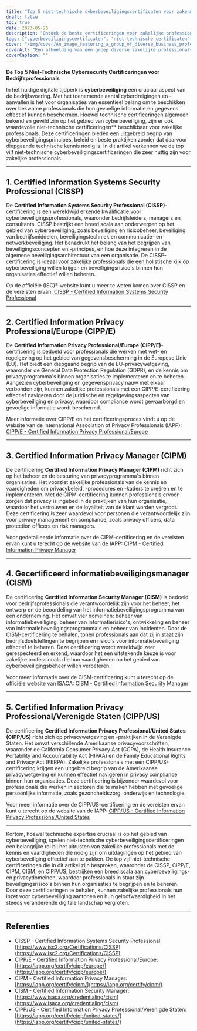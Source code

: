 ```yaml
---
title: "Top 5 niet-technische cyberbeveiligingscertificaten voor zakenmensen"
draft: false
toc: true
date: 2023-05-26
description: "Ontdek de beste certificeringen voor zakelijke professionals om hun vaardigheden op het gebied van cyberbeveiliging te verbeteren en gevoelige gegevens te beschermen."
tags: ["cyberbeveiligingscertificaten", "niet-technische certificaten", "zakelijke professionals", "informatiebeveiliging", "privacybeheer", "cyberbeveiligingsvaardigheden", "gegevensbescherming", "certificeringsprogramma's", "CISSP", "CIPP E", "CIPM", "CISM", "CIPP VS", "veiligheidsbeheer", "privacyregels", "compliance", "risicobeheer", "informatieprivacy", "bedrijfsbeveiliging", "gegevensprivacy"]
cover: "/img/cover/An_image_featuring_a_group_of_diverse_business_professional.png"
coverAlt: "Een afbeelding van een groep diverse zakelijke professionals die samenwerken op een digitaal platform met slotpictogrammen die cyberveiligheid symboliseren."
coverCaption: ""
---
```


**De Top 5 Niet-Technische Cybersecurity Certificeringen voor Bedrijfsprofessionals**

In het huidige digitale tijdperk is **cyberbeveiliging** een cruciaal aspect van de bedrijfsvoering. Met het toenemende aantal cyberdreigingen en -aanvallen is het voor organisaties van essentieel belang om te beschikken over bekwame professionals die hun gevoelige informatie en gegevens effectief kunnen beschermen. Hoewel technische certificeringen algemeen bekend en gewild zijn op het gebied van cyberbeveiliging, zijn er ook waardevolle niet-technische certificeringen** beschikbaar voor zakelijke professionals. Deze certificeringen bieden een uitgebreid begrip van cyberbeveiligingsprincipes, beleid en beste praktijken zonder dat daarvoor diepgaande technische kennis nodig is. In dit artikel verkennen we de top vijf niet-technische cyberbeveiligingscertificeringen die zeer nuttig zijn voor zakelijke professionals.

______

## 1. Certified Information Systems Security Professional (CISSP)

De **Certified Information Systems Security Professional (CISSP)**-certificering is een wereldwijd erkende kwalificatie voor cyberbeveiligingsprofessionals, waaronder bedrijfsleiders, managers en consultants. CISSP bestrijkt een breed scala aan onderwerpen op het gebied van cyberbeveiliging, zoals beveiliging en risicobeheer, beveiliging van bedrijfsmiddelen, beveiligingstechniek en communicatie- en netwerkbeveiliging. Het benadrukt het belang van het begrijpen van beveiligingsconcepten en -principes, en hoe deze integreren in de algemene beveiligingsarchitectuur van een organisatie. De CISSP-certificering is ideaal voor zakelijke professionals die een holistische kijk op cyberbeveiliging willen krijgen en beveiligingsrisico's binnen hun organisaties effectief willen beheren.

Op de officiële (ISC)²-website kunt u meer te weten komen over CISSP en de vereisten ervan: [CISSP - Certified Information Systems Security Professional](https://www.isc2.org/Certifications/CISSP)

______

## 2. Certified Information Privacy Professional/Europe (CIPP/E)

De **Certified Information Privacy Professional/Europe (CIPP/E)**-certificering is bedoeld voor professionals die werken met wet- en regelgeving op het gebied van gegevensbescherming in de Europese Unie (EU). Het biedt een diepgaand begrip van de EU-privacywetgeving, waaronder de General Data Protection Regulation (GDPR), en de kennis om privacyprogramma's binnen organisaties te implementeren en te beheren. Aangezien cyberbeveiliging en gegevensprivacy nauw met elkaar verbonden zijn, kunnen zakelijke professionals met een CIPP/E-certificering effectief navigeren door de juridische en regelgevingsaspecten van cyberbeveiliging en privacy, waardoor compliance wordt gewaarborgd en gevoelige informatie wordt beschermd.

Meer informatie over CIPP/E en het certificeringsproces vindt u op de website van de International Association of Privacy Professionals (IAPP): [CIPP/E - Certified Information Privacy Professional/Europe](https://iapp.org/certify/cipp/europe/)

______

## 3. Certified Information Privacy Manager (CIPM)

De certificering **Certified Information Privacy Manager (CIPM)** richt zich op het beheer en de besturing van privacyprogramma's binnen organisaties. Het voorziet zakelijke professionals van de kennis en vaardigheden om privacybeleid, -procedures en -kaders te creëren en te implementeren. Met de CIPM-certificering kunnen professionals ervoor zorgen dat privacy is ingebed in de praktijken van hun organisatie, waardoor het vertrouwen en de loyaliteit van de klant worden vergroot. Deze certificering is zeer waardevol voor personen die verantwoordelijk zijn voor privacy management en compliance, zoals privacy officers, data protection officers en risk managers.

Voor gedetailleerde informatie over de CIPM-certificering en de vereisten ervan kunt u terecht op de website van de IAPP: [CIPM - Certified Information Privacy Manager](https://iapp.org/certify/cipm/)

______

## 4. Gecertificeerd informatiebeveiligingsmanager (CISM)

De certificering **Certified Information Security Manager (CISM)** is bedoeld voor bedrijfsprofessionals die verantwoordelijk zijn voor het beheer, het ontwerp en de beoordeling van het informatiebeveiligingsprogramma van een onderneming. Het omvat vier domeinen: beheer van informatiebeveiliging, beheer van informatierisico's, ontwikkeling en beheer van informatiebeveiligingsprogramma's en beheer van incidenten. Door de CISM-certificering te behalen, tonen professionals aan dat zij in staat zijn bedrijfsdoelstellingen te begrijpen en risico's voor informatiebeveiliging effectief te beheren. Deze certificering wordt wereldwijd zeer gerespecteerd en erkend, waardoor het een uitstekende keuze is voor zakelijke professionals die hun vaardigheden op het gebied van cyberbeveiligingsbeheer willen verbeteren.

Voor meer informatie over de CISM-certificering kunt u terecht op de officiële website van ISACA: [CISM - Certified Information Security Manager](https://www.isaca.org/credentialing/cism)

______

## 5. Certified Information Privacy Professional/Verenigde Staten (CIPP/US)

De certificering **Certified Information Privacy Professional/United States (CIPP/US)** richt zich op privacywetgeving en -praktijken in de Verenigde Staten. Het omvat verschillende Amerikaanse privacyvoorschriften, waaronder de California Consumer Privacy Act (CCPA), de Health Insurance Portability and Accountability Act (HIPAA) en de Family Educational Rights and Privacy Act (FERPA). Zakelijke professionals met een CIPP/US-certificering krijgen een uitgebreid begrip van de Amerikaanse privacywetgeving en kunnen effectief navigeren in privacy compliance binnen hun organisaties. Deze certificering is bijzonder waardevol voor professionals die werken in sectoren die te maken hebben met gevoelige persoonlijke informatie, zoals gezondheidszorg, onderwijs en technologie.

Voor meer informatie over de CIPP/US-certificering en de vereisten ervan kunt u terecht op de website van de IAPP: [CIPP/US - Certified Information Privacy Professional/United States](https://iapp.org/certify/cipp/united-states/)

______

Kortom, hoewel technische expertise cruciaal is op het gebied van cyberbeveiliging, spelen niet-technische cyberbeveiligingscertificeringen een belangrijke rol bij het uitrusten van zakelijke professionals met de kennis en vaardigheden die nodig zijn om uitdagingen op het gebied van cyberbeveiliging effectief aan te pakken. De top vijf niet-technische certificeringen die in dit artikel zijn besproken, waaronder de CISSP, CIPP/E, CIPM, CISM, en CIPP/US, bestrijken een breed scala aan cyberbeveiligings- en privacydomeinen, waardoor professionals in staat zijn beveiligingsrisico's binnen hun organisaties te begrijpen en te beheren. Door deze certificeringen te behalen, kunnen zakelijke professionals hun inzet voor cyberbeveiliging aantonen en hun geloofwaardigheid in het steeds veranderende digitale landschap vergroten.

______

## Referenties

- CISSP - Certified Information Systems Security Professional: [https://www.isc2.org/Certifications/CISSP](https://www.isc2.org/Certifications/CISSP)
- CIPP/E - Certified Information Privacy Professional/Europe: [https://iapp.org/certify/cipp/europe/](https://iapp.org/certify/cipp/europe/)
- CIPM - Certified Information Privacy Manager: [https://iapp.org/certify/cipm/](https://iapp.org/certify/cipm/)
- CISM - Certified Information Security Manager: [https://www.isaca.org/credentialing/cism](https://www.isaca.org/credentialing/cism)
- CIPP/US - Certified Information Privacy Professional/Verenigde Staten: [https://iapp.org/certify/cipp/united-states/](https://iapp.org/certify/cipp/united-states/)
